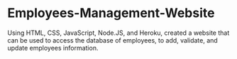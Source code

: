 # Employees-Management-Website
Using HTML, CSS, JavaScript, Node.JS, and Heroku, created a website that can be used to access the database of employees, to add, validate, and update employees information.
